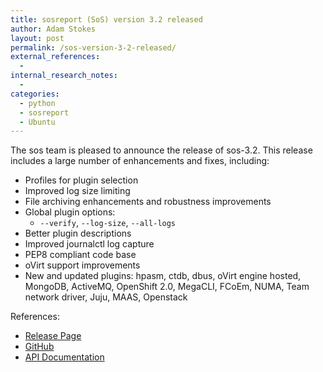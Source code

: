 ```yaml
---
title: sosreport (SoS) version 3.2 released
author: Adam Stokes
layout: post
permalink: /sos-version-3-2-released/
external_references:
  - 
internal_research_notes:
  - 
categories:
  - python
  - sosreport
  - Ubuntu
---
```

The sos team is pleased to announce the release of sos-3.2. This release includes a large number of enhancements and fixes, including:

  * Profiles for plugin selection
  * Improved log size limiting
  * File archiving enhancements and robustness improvements
  * Global plugin options: 
      * `--verify`, `--log-size`, `--all-logs`
  * Better plugin descriptions
  * Improved journalctl log capture
  * PEP8 compliant code base
  * oVirt support improvements
  * New and updated plugins: hpasm, ctdb, dbus, oVirt engine hosted, MongoDB, ActiveMQ, OpenShift 2.0, MegaCLI, FCoEm, NUMA, Team network driver, Juju, MAAS, Openstack

References:

  * [Release Page][1]
  * [GitHub][2]
  * [API Documentation][3]

 [1]: https://github.com/sosreport/sos/releases
 [2]: https://github.com/sosreport/sos
 [3]: http://sos.readthedocs.org/en/latest/